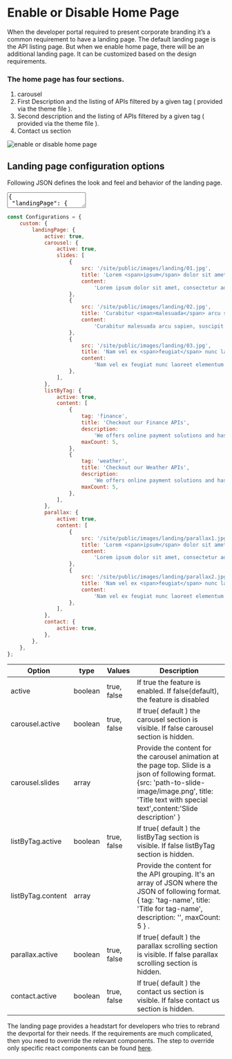 # Enable or Disable Home Page

When the developer portal required to present corporate branding it’s a common requirement to have a landing page. The default landing page is the API listing page. But when we enable home page, there will be an additional landing page. It can be customized based on the design requirements. 

### The home page has four sections.
1. carousel
2. First Description and the listing of APIs filtered by a given tag ( provided via the theme file ).
3. Second description and the listing of APIs filtered by a given tag ( provided via the theme file ).
4. Contact us section

 ![enable or disable home page]({{base_path}}/assets/img/learn/enable-or-disable-home-page.png) 

## Landing page configuration options

Following JSON defines the look and feel and behavior of the landing page.

<div>
<div class="jsonTreeOutput"></div>
<textarea class="jsonTreeInput" data-level="2">
{
 "landingPage": {
      "active": true,
      "carousel": {
        "active": true,
        "slides": [
          {
            "src": "/site/public/images/landing/01.jpg",
            "title": "Lorem <span>ipsum</span> dolor sit amet",
            "content": "Lorem ipsum dolor sit amet, consectetur adipiscing elit. Integer felis lacus, placerat vel condimentum in, porta a urna. Suspendisse dolor diam, vestibulum at molestie dapibus, semper eget ex. Morbi sit amet euismod tortor."
          },
          {
            "src": "/site/public/images/landing/02.jpg",
            "title": "Curabitur <span>malesuada</span> arcu sapien",
            "content": "Curabitur malesuada arcu sapien, suscipit egestas purus efficitur vitae. Etiam vulputate hendrerit venenatis. "
          },
          {
            "src": "/site/public/images/landing/03.jpg",
            "title": "Nam vel ex <span>feugiat</span> nunc laoreet",
            "content": "Nam vel ex feugiat nunc laoreet elementum. Duis sed nibh condimentum, posuere risus a, mollis diam. Vivamus ultricies, augue id pulvinar semper, mauris lorem bibendum urna, eget tincidunt quam ex ut diam."
          }
        ]
      },
      "listByTag": {
        "active": true,
        "content": [
          {
            "tag": "finance",
            "title": "Checkout our Finance APIs",
            "description": "We offers online payment solutions and has more than 123 million customers worldwide. The WSO2 Finane API makes powerful functionality available to developers by exposing various features of our platform. Functionality includes but is not limited to invoice management, transaction processing and account management.",
            "maxCount": 5
          },
          {
            "tag": "weather",
            "title": "Checkout our Weather APIs",
            "description": "We offers online payment solutions and has more than 123 million customers worldwide. The WSO2 Finane API makes powerful functionality available to developers by exposing various features of our platform. Functionality includes but is not limited to invoice management, transaction processing and account management.",
            "maxCount": 5
          }
        ]
      },
      "parallax": {
        "active": true,
        "content": [
          {
            "src": "/site/public/images/landing/parallax1.jpg",
            "title": "Lorem <span>ipsum</span> dolor sit amet",
            "content": "Lorem ipsum dolor sit amet, consectetur adipiscing elit. Integer felis lacus, placerat vel condimentum in, porta a urna. Suspendisse dolor diam, vestibulum at molestie dapibus, semper eget ex. Morbi sit amet euismod tortor."
          },
          {
            "src": "/site/public/images/landing/parallax2.jpg",
            "title": "Nam vel ex <span>feugiat</span> nunc laoreet",
            "content": "Nam vel ex feugiat nunc laoreet elementum. Duis sed nibh condimentum, posuere risus a, mollis diam. Vivamus ultricies, augue id pulvinar semper, mauris lorem bibendum urna, eget tincidunt quam ex ut diam."
          }
        ]
      },
      "contact": {
        "active": true
      }
    }}
</textarea>
</div>

``` js
const Configurations = {
    custom: {
        landingPage: {
            active: true,
            carousel: {
                active: true,
                slides: [
                    {
                        src: '/site/public/images/landing/01.jpg',
                        title: 'Lorem <span>ipsum</span> dolor sit amet',
                        content:
                            'Lorem ipsum dolor sit amet, consectetur adipiscing elit. Integer felis lacus, placerat vel condimentum in, porta a urna. Suspendisse dolor diam, vestibulum at molestie dapibus, semper eget ex. Morbi sit amet euismod tortor.',
                    },
                    {
                        src: '/site/public/images/landing/02.jpg',
                        title: 'Curabitur <span>malesuada</span> arcu sapien',
                        content:
                            'Curabitur malesuada arcu sapien, suscipit egestas purus efficitur vitae. Etiam vulputate hendrerit venenatis. ',
                    },
                    {
                        src: '/site/public/images/landing/03.jpg',
                        title: 'Nam vel ex <span>feugiat</span> nunc laoreet',
                        content:
                            'Nam vel ex feugiat nunc laoreet elementum. Duis sed nibh condimentum, posuere risus a, mollis diam. Vivamus ultricies, augue id pulvinar semper, mauris lorem bibendum urna, eget tincidunt quam ex ut diam.',
                    },
                ],
            },
            listByTag: {
                active: true,
                content: [
                    {
                        tag: 'finance',
                        title: 'Checkout our Finance APIs',
                        description:
                            'We offers online payment solutions and has more than 123 million customers worldwide. The WSO2 Finane API makes powerful functionality available to developers by exposing various features of our platform. Functionality includes but is not limited to invoice management, transaction processing and account management.',
                        maxCount: 5,
                    },
                    {
                        tag: 'weather',
                        title: 'Checkout our Weather APIs',
                        description:
                            'We offers online payment solutions and has more than 123 million customers worldwide. The WSO2 Finane API makes powerful functionality available to developers by exposing various features of our platform. Functionality includes but is not limited to invoice management, transaction processing and account management.',
                        maxCount: 5,
                    },
                ],
            },
            parallax: {
                active: true,
                content: [
                    {
                        src: '/site/public/images/landing/parallax1.jpg',
                        title: 'Lorem <span>ipsum</span> dolor sit amet',
                        content:
                            'Lorem ipsum dolor sit amet, consectetur adipiscing elit. Integer felis lacus, placerat vel condimentum in, porta a urna. Suspendisse dolor diam, vestibulum at molestie dapibus, semper eget ex. Morbi sit amet euismod tortor.',
                    },
                    {
                        src: '/site/public/images/landing/parallax2.jpg',
                        title: 'Nam vel ex <span>feugiat</span> nunc laoreet',
                        content:
                            'Nam vel ex feugiat nunc laoreet elementum. Duis sed nibh condimentum, posuere risus a, mollis diam. Vivamus ultricies, augue id pulvinar semper, mauris lorem bibendum urna, eget tincidunt quam ex ut diam.',
                    },
                ],
            },
            contact: {
                active: true,
            },
        },
    },
};

```

| Option | type | Values | Description |
| ------ | -- | ----------- | ----------- |
| active | boolean | true, false | If true the feature is enabled. If false(default), the feature is disabled  |
| carousel.active | boolean | true, false | If true( default ) the carousel section is visible. If false carousel section is hidden. |
| carousel.slides | array | |  Provide the content for the carousel animation at the page top. Slide is a json of following format. {src: 'path-to-slide-image/image.png', title: 'Title text with <span>special text</span>',content:'Slide description' }  |
| listByTag.active | boolean | true, false | If true( default ) the listByTag section is visible. If false listByTag section is hidden. |
listByTag.content | array | | Provide the content for the API grouping. It's an array of JSON where the JSON of following format. { tag: 'tag-name', title: 'Title for tag-name', description: '', maxCount: 5 } .|
| parallax.active | boolean | true, false | If true( default ) the parallax scrolling section is visible. If false parallax scrolling section is hidden. |
| contact.active | boolean | true, false | If true( default ) the contact us section is visible. If false contact us section is hidden. |  

The landing page provides a headstart for developers who tries to rebrand the devportal for their needs. If the requirements are much complicated, then you need to override the relevant components. The step to override only specific react components can be found [here](advanced-customization.md).

